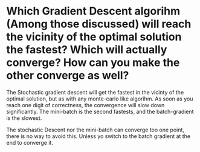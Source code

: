 # Which Gradient Descent algorihm (Among those discussed) will reach the vicinity of the optimal solution the fastest? Which will actually converge? How can you make the other converge as well?

The Stochastic gradient descent will get the fastest in the vicinty of the optimal solution, but as with any monte-carlo like algorihm. As soon as you reach one digit of correctness, the convergence will slow down significantly. The mini-batch is the second fastests, and the batch-gradient is the slowest.

The stochastic Descent nor the mini-batch can converge too one point, there is no way to avoid this. Unless yo switch to the batch gradient at the end to converge it.
